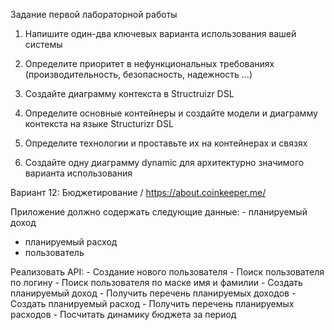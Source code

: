 Задание первой лабораторной работы


1. Напишите один-два ключевых варианта использования вашей системы

2. Определите приоритет в нефункциональных требованиях (производительность, безопасность, надежность …)

3. Создайте диаграмму контекста в Structruizr DSL

4. Определите основные контейнеры и создайте модели и диаграмму контекста на языке Structurizr DSL

5. Определите технологии и проставьте их на контейнерах и связях

6. Создайте одну диаграмму dynamic для архитектурно значимого варианта использования



Вариант 12: Бюджетирование / https://about.coinkeeper.me/

Приложение должно содержать следующие данные: - планируемый доход
- планируемый расход
- пользователь


Реализовать API:
    - Создание нового пользователя
    - Поиск пользователя по логину
    - Поиск пользователя по маске имя и фамилии
    - Создать планируемый доход
    - Получить перечень планируемых доходов
    - Создать планируемый расход
    - Получить перечень планируемых расходов
    - Посчитать динамику бюджета за период
